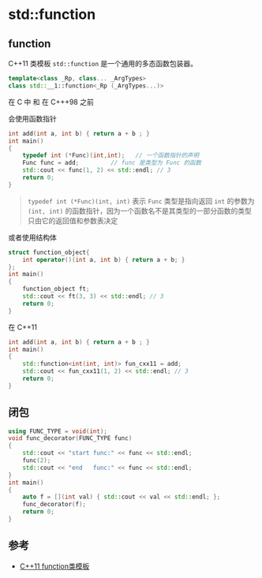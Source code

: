 
# std::function
## function

C++11 类模板 `std::function` 是一个通用的多态函数包装器。
```cpp
template<class _Rp, class... _ArgTypes> 
class std::__1::function<_Rp (_ArgTypes...)>
```
<!-- std :: function的实例可以存储，复制和调用任何可调用的目标 ：包括函数，lambda表达式，绑定表达式或其他函数对象，以及指向成员函数和指向数据成员的指针。当std::function对象未包裹任何实际的可调用元素，调用该std::function对象将抛出std::bad_function_call异常。 -->



在 C 中 和 在 C+++98 之前 

会使用函数指针
```cpp
int add(int a, int b) { return a + b ; }
int main()
{
    typedef int (*Func)(int,int);   // 一个函数指针的声明
    Func func = add;         // func 是类型为 Func 的函数
    std::cout << func(1, 2) << std::endl; // 3
    return 0;
}
```
> `typedef int (*Func)(int, int)` 表示 `Func` 类型是指向返回 `int` 的参数为 `(int, int)` 的函数指针，因为一个函数名不是其类型的一部分函数的类型只由它的返回值和参数表决定

或者使用结构体
```cpp
struct function_object{
    int operator()(int a, int b) { return a + b; }
};
int main()
{
    function_object ft;
    std::cout << ft(3, 3) << std::endl; // 3
    return 0;
}
```

在 C++11
```cpp
int add(int a, int b) { return a + b ; }
int main()
{
    std::function<int(int, int)> fun_cxx11 = add;
    std::cout << fun_cxx11(1, 2) << std::endl; // 3
    return 0;
}
```
## 闭包
```cpp
using FUNC_TYPE = void(int);
void func_decorator(FUNC_TYPE func)
{
    std::cout << "start func:" << func << std::endl;
    func(2);
    std::cout << "end   func:" << func << std::endl;
}
int main()
{
    auto f = [](int val) { std::cout << val << std::endl; };
    func_decorator(f);
    return 0;
}
```
## 参考
- [C++11 function类模板](https://blog.csdn.net/qq_35721743/article/details/83217416)